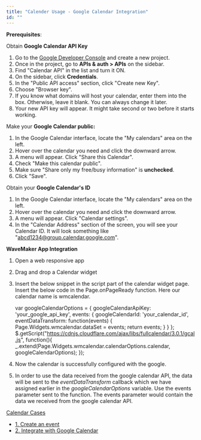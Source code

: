 ```yaml
---
title: "Calender Usage - Google Calendar Integration"
id: ""
---
```


**Prerequisites**:

Obtain **Google Calendar API Key**

1. Go to the [Google Developer Console](https://console.developers.google.com/) and create a new project.
2. Once in the project, go to **APIs & auth > APIs** on the sidebar.
3. Find "Calendar API" in the list and turn it ON.
4. On the sidebar, click **Credentials**.
5. In the "Public API access" section, click "Create new Key".
6. Choose "Browser key".
7. If you know what domains will host your calendar, enter them into the box. Otherwise, leave it blank. You can always change it later.
8. Your new API key will appear. It might take second or two before it starts working.

Make your **Google Calendar public:**

1. In the Google Calendar interface, locate the "My calendars" area on the left.
2. Hover over the calendar you need and click the downward arrow.
3. A menu will appear. Click "Share this Calendar".
4. Check "Make this calendar public".
5. Make sure "Share only my free/busy information" is **unchecked**.
6. Click "Save".

Obtain your **Google Calendar's ID**

1. In the Google Calendar interface, locate the "My calendars" area on the left.
2. Hover over the calendar you need and click the downward arrow.
3. A menu will appear. Click "Calendar settings".
4. In the "Calendar Address" section of the screen, you will see your Calendar ID. It will look something like "abcd1234@group.calendar.google.com".

**WaveMaker App Integration**

1. Open a web responsive app
2. Drag and drop a Calendar widget
3. Insert the below snippet in the script part of the calendar widget page. Insert the below code in the Page.onPageReady function. Here our calendar name is wmcalendar.
    
     var googleCalendarOptions = {
                googleCalendarApiKey: 'your\_google\_api\_key',
                events: {
                    googleCalendarId: 'your\_calendar\_id',
                    eventDataTransform: function(events) {
                        Page.Widgets.wmcalendar.dataSet = events;
                        return events;
                    }
                }
            };
    $.getScript("https://cdnjs.cloudflare.com/ajax/libs/fullcalendar/3.0.1/gcal.js", 
      function(){
         \_.extend(Page.Widgets.wmcalendar.calendarOptions.calendar, googleCalendarOptions);
    });
    
4. Now the calendar is successfully configured with the google.
5. In order to use the data received from the google calendar API, the data will be sent to the _eventDataTransform_ callback which we have assigned earlier in the _googleCalendarOptions_ variable. Use the events parameter sent to the function. The events parameter would contain the data we received from the google calendar API.

[Calendar Cases](/learn/app-development/widgets/form-widgets/calendar/#use-cases)

- [1\. Create an event](/learn/how-tos/calendar-usage-create-event/)
- [2\. Integrate with Google Calendar](/learn/how-tos/calender-usage-google-calendar-integration/)
